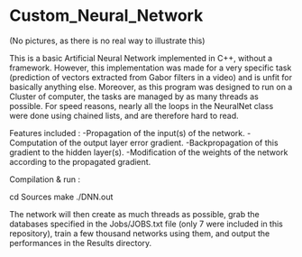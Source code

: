 # Custom_Neural_Network

(No pictures, as there is no real way to illustrate this)

This is a basic Artificial Neural Network implemented in C++, without a framework. 
However, this implementation was made for a very specific task (prediction of vectors extracted from Gabor filters in a video) and is unfit for basically anything else. 
Moreover, as this program was designed to run on a Cluster of computer, the tasks are managed by as many threads as possible. For speed reasons, nearly all the loops in the NeuralNet class were done using chained lists, and are therefore hard to read. 


Features included : 
-Propagation of the input(s) of the network.
-Computation of the output layer error gradient.
-Backpropagation of this gradient to the hidden layer(s).
-Modification of the weights of the network according to the propagated gradient.

Compilation & run : 

cd Sources
make
./DNN.out

The network will then create as much threads as possible, grab the databases specified in the Jobs/JOBS.txt file (only 7 were included in this repository), train a few thousand networks using them, and output the performances in the Results directory. 
